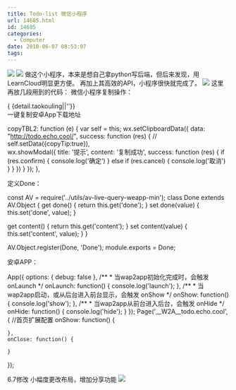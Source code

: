 ```yaml
---
title: Todo-list 微信小程序
url: 14685.html
id: 14685
categories:
  - Computer
date: 2018-06-07 08:53:07
tags:
---
```


![](http://blog.echo.cool/wp-content/uploads/2018/06/Screenshot-29.png) ![](http://blog.echo.cool/wp-content/uploads/2018/06/微信图片_20180607084711.png) 做这个小程序，本来是想自己拿python写后端，但后来发现，用LearnCloud明显更方便。 再加上其高效的API，小程序很快就完成了。 ![](http://blog.echo.cool/wp-content/uploads/2018/06/Screenshot-34.png) 这里再放几段用到的代码： 微信小程序复制操作：

<text class="tblin\_items\_txt" selectable="true">{ {detail.taokouling||''}}</text> <!-- 复制的对象-->  
<view class="tblin\_items\_btn" bindtap="copyTBL">一键复制安卓App下载地址</view><!-- 复制操作 -->

  copyTBL2: function (e) {
    var self = this;
    wx.setClipboardData({
      data: "http://todo.echo.cool/",
      success: function (res) {
        // self.setData({copyTip:true}),  
        wx.showModal({
          title: '提示',
          content: '复制成功',
          success: function (res) {
            if (res.confirm) {
              console.log('确定')
            } else if (res.cancel) {
              console.log('取消')
            }
          }
        })
      }
    });
  },

定义Done：

const AV = require('../utils/av-live-query-weapp-min');
class Done extends AV.Object {
  get done() {
    return this.get('done');
  }
  set done(value) {
    this.set('done', value);
  }

  get content() {
    return this.get('content');
  }
  set content(value) {
    this.set('content', value);
  }
}

AV.Object.register(Done, 'Done');
module.exports = Done;

安卓APP：

App({
    options: {
        debug: false
    },
    /\*\*
     \* 当wap2app初始化完成时，会触发 onLaunch
     */
    onLaunch: function() {
        console.log('launch');
    },
    /\*\*
     \* 当wap2app启动，或从后台进入前台显示，会触发 onShow
     */
    onShow: function() {
        console.log('show');
    },
    /\*\*
     \* 当wap2app从前台进入后台，会触发 onHide
     */
    onHide: function() {
        console.log('hide');
    }
});
Page('\_\_W2A\_\_todo.echo.cool', { //首页扩展配置
    onShow: function() {

    },
    onClose: function() {

    }
});

6.7修改 小幅度更改布局，增加分享功能 ![](http://blog.echo.cool/wp-content/uploads/2018/06/Capture-383x600.jpg)